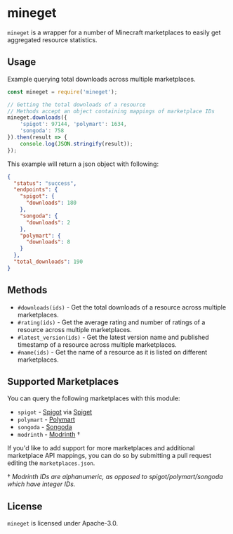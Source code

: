 # mineget
`mineget` is a wrapper for a number of Minecraft marketplaces to easily get aggregated resource statistics.

## Usage
Example querying total downloads across multiple marketplaces.
```js
const mineget = require('mineget');

// Getting the total downloads of a resource
// Methods accept an object containing mappings of marketplace IDs
mineget.downloads({
    'spigot': 97144, 'polymart': 1634,
    'songoda': 758
}).then(result => {
    console.log(JSON.stringify(result));
});
```
This example will return a json object with following:
```json
{
  "status": "success",
  "endpoints": {
    "spigot": {
      "downloads": 180
    },
    "songoda": {
      "downloads": 2
    },
    "polymart": {
      "downloads": 8
    }
  },
  "total_downloads": 190
}
```

## Methods
* `#downloads(ids)` - Get the total downloads of a resource across multiple marketplaces.
* `#rating(ids)` - Get the average rating and number of ratings of a resource across multiple marketplaces.
* `#latest_version(ids)` - Get the latest version name and published timestamp of a resource across multiple marketplaces.
* `#name(ids)` - Get the name of a resource as it is listed on different marketplaces.

## Supported Marketplaces
You can query the following marketplaces with this module:

- `spigot` - [Spigot](https://www.spigotmc.org/) via [Spiget](https://spiget.org/)
- `polymart` - [Polymart](https://polymart.com/)
- `songoda` - [Songoda](https://songoda.com/)
- `modrinth` - [Modrinth](https://www.modrinth.com/) &dagger;

If you'd like to add support for more marketplaces and additional marketplace API mappings, you can do so by submitting a pull request editing the `marketplaces.json`.

&dagger; *Modrinth IDs are alphanumeric, as opposed to spigot/polymart/songoda which have integer IDs.*

## License
`mineget` is licensed under Apache-3.0.